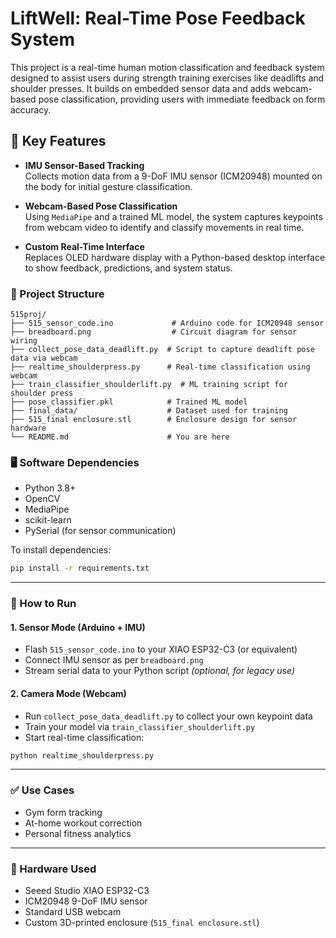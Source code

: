 # LiftWell: Real-Time Pose Feedback System

This project is a real-time human motion classification and feedback system designed to assist users during strength training exercises like deadlifts and shoulder presses. It builds on embedded sensor data and adds webcam-based pose classification, providing users with immediate feedback on form accuracy.

## 🧠 Key Features

- **IMU Sensor-Based Tracking**  
  Collects motion data from a 9-DoF IMU sensor (ICM20948) mounted on the body for initial gesture classification.

- **Webcam-Based Pose Classification**  
  Using `MediaPipe` and a trained ML model, the system captures keypoints from webcam video to identify and classify movements in real time.

- **Custom Real-Time Interface**  
  Replaces OLED hardware display with a Python-based desktop interface to show feedback, predictions, and system status.

### 📁 Project Structure

```text
515proj/
├── 515_sensor_code.ino             # Arduino code for ICM20948 sensor
├── breadboard.png                  # Circuit diagram for sensor wiring
├── collect_pose_data_deadlift.py  # Script to capture deadlift pose data via webcam
├── realtime_shoulderpress.py      # Real-time classification using webcam
├── train_classifier_shoulderlift.py  # ML training script for shoulder press
├── pose_classifier.pkl            # Trained ML model
├── final_data/                    # Dataset used for training
├── 515_final enclosure.stl        # Enclosure design for sensor hardware
└── README.md                      # You are here
```



### 🖥️ Software Dependencies

- Python 3.8+
- OpenCV
- MediaPipe
- scikit-learn
- PySerial (for sensor communication)

To install dependencies:

```bash
pip install -r requirements.txt
```

---

### 🚀 How to Run

#### 1. Sensor Mode (Arduino + IMU)

- Flash `515_sensor_code.ino` to your XIAO ESP32-C3 (or equivalent)
- Connect IMU sensor as per `breadboard.png`
- Stream serial data to your Python script *(optional, for legacy use)*

#### 2. Camera Mode (Webcam)

- Run `collect_pose_data_deadlift.py` to collect your own keypoint data
- Train your model via `train_classifier_shoulderlift.py`
- Start real-time classification:

```bash
python realtime_shoulderpress.py
```

---

### ✅ Use Cases

- Gym form tracking  
- At-home workout correction  
- Personal fitness analytics  

---

### 🔧 Hardware Used

- Seeed Studio XIAO ESP32-C3  
- ICM20948 9-DoF IMU sensor  
- Standard USB webcam  
- Custom 3D-printed enclosure (`515_final enclosure.stl`)


